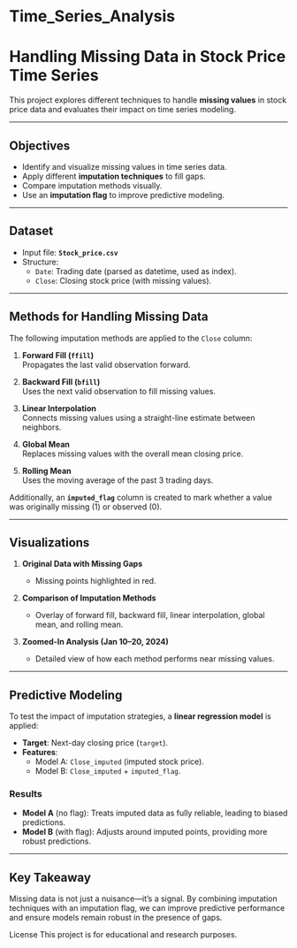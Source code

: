 # Time_Series_Analysis

# Handling Missing Data in Stock Price Time Series

This project explores different techniques to handle **missing values** in stock price data and evaluates their impact on time series modeling.  

---

## Objectives
- Identify and visualize missing values in time series data.  
- Apply different **imputation techniques** to fill gaps.  
- Compare imputation methods visually.  
- Use an **imputation flag** to improve predictive modeling.  

---

## Dataset
- Input file: **`Stock_price.csv`**  
- Structure:  
  - `Date`: Trading date (parsed as datetime, used as index).  
  - `Close`: Closing stock price (with missing values).  

---

## Methods for Handling Missing Data
The following imputation methods are applied to the `Close` column:

1. **Forward Fill (`ffill`)**  
   Propagates the last valid observation forward.  

2. **Backward Fill (`bfill`)**  
   Uses the next valid observation to fill missing values.  

3. **Linear Interpolation**  
   Connects missing values using a straight-line estimate between neighbors.  

4. **Global Mean**  
   Replaces missing values with the overall mean closing price.  

5. **Rolling Mean**  
   Uses the moving average of the past 3 trading days.  

Additionally, an **`imputed_flag`** column is created to mark whether a value was originally missing (1) or observed (0).  

---

## Visualizations
1. **Original Data with Missing Gaps**  
   - Missing points highlighted in red.  

2. **Comparison of Imputation Methods**  
   - Overlay of forward fill, backward fill, linear interpolation, global mean, and rolling mean.  

3. **Zoomed-In Analysis (Jan 10–20, 2024)**  
   - Detailed view of how each method performs near missing values.  

---

## Predictive Modeling
To test the impact of imputation strategies, a **linear regression model** is applied:  

- **Target**: Next-day closing price (`target`).  
- **Features**:  
  - Model A: `Close_imputed` (imputed stock price).  
  - Model B: `Close_imputed` + `imputed_flag`.  

### Results
- **Model A** (no flag): Treats imputed data as fully reliable, leading to biased predictions.  
- **Model B** (with flag): Adjusts around imputed points, providing more robust predictions.  

---

## Key Takeaway
Missing data is not just a nuisance—it’s a signal.
By combining imputation techniques with an imputation flag, we can improve predictive performance and ensure models remain robust in the presence of gaps.

License
This project is for educational and research purposes.
